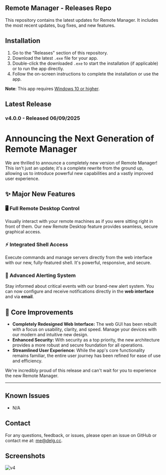 ## Remote Manager - Releases Repo

This repository contains the latest updates for Remote Manager. It includes the most recent updates, bug fixes, and new features.

## Installation

1.  Go to the "Releases" section of this repository.
2.  Download the latest `.exe` file for your app.
3.  Double-click the downloaded `.exe` to start the installation (if applicable) or to run the app directly.
4.  Follow the on-screen instructions to complete the installation or use the app.

**Note**: This app requires [Windows 10 or higher](https://www.microsoft.com/en-us/windows/get-windows-10).

## Latest Release

### v4.0.0 - Released 06/09/2025

# Announcing the Next Generation of Remote Manager

We are thrilled to announce a completely new version of Remote Manager! This isn't just an update; it's a complete rewrite from the ground up, allowing us to introduce powerful new capabilities and a vastly improved user experience.

## ✨ Major New Features

### 🖥️ Full Remote Desktop Control
Visually interact with your remote machines as if you were sitting right in front of them. Our new Remote Desktop feature provides seamless, secure graphical access.

### ⚡ Integrated Shell Access
Execute commands and manage servers directly from the web interface with our new, fully-featured shell. It's powerful, responsive, and secure.

### 🔔 Advanced Alerting System
Stay informed about critical events with our brand-new alert system. You can now configure and receive notifications directly in the **web interface** and via **email**.

## 🚀 Core Improvements

*   **Completely Redesigned Web Interface:** The web GUI has been rebuilt with a focus on usability, clarity, and speed. Manage your devices with our modern and intuitive new design.
*   **Enhanced Security:** With security as a top priority, the new architecture provides a more robust and secure foundation for all operations.
*   **Streamlined User Experience:** While the app's core functionality remains familiar, the entire user journey has been refined for ease of use and efficiency.

We're incredibly proud of this release and can't wait for you to experience the new Remote Manager.

---

## Known Issues

-   N/A

## Contact

For any questions, feedback, or issues, please open an issue on GitHub or contact me at: [me@delg.cc](mailto:me@delg.dev).

## Screenshots

![v4](https://i.ibb.co/8n3hg53G/Screenshot-1.png)
